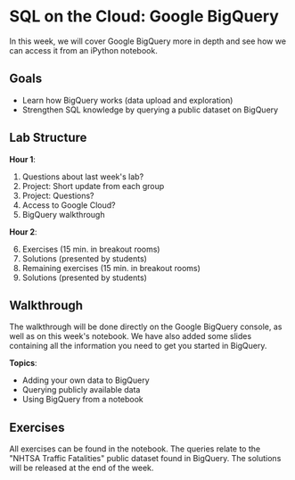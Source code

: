 # SQL on the Cloud: Google BigQuery

In this week, we will cover Google BigQuery more in depth and see how we can access it from an iPython notebook.

## Goals

* Learn how BigQuery works (data upload and exploration)
* Strengthen SQL knowledge by querying a public dataset on BigQuery

## Lab Structure

**Hour 1**:

1. Questions about last week's lab?
2. Project: Short update from each group
3. Project: Questions?
4. Access to Google Cloud?
5. BigQuery walkthrough

**Hour 2**:

6. Exercises (15 min. in breakout rooms)
7. Solutions (presented by students)
8. Remaining exercises (15 min. in breakout rooms)
9. Solutions (presented by students)

## Walkthrough

The walkthrough will be done directly on the Google BigQuery console, as well as on this week's notebook. We have also added some slides containing all the information you need to get you started in BigQuery.

**Topics**:

* Adding your own data to BigQuery
* Querying publicly available data
* Using BigQuery from a notebook

## Exercises

All exercises can be found in the notebook. The queries relate to the "NHTSA Traffic Fatalities" public dataset found in BigQuery. The solutions will be released at the end of the week.
